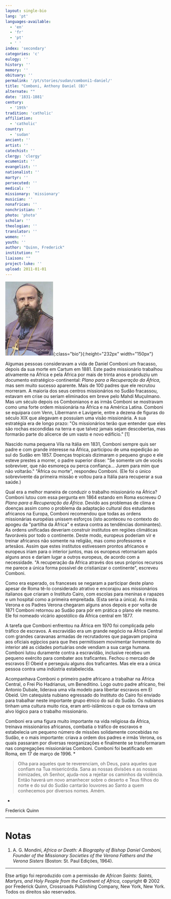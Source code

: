 ```yaml
---
layout: single-bio
lang: 'pt'
languages-available:
  - 'en'
  - 'fr'
  - 'pt'
  - ' '
index: 'secondary'
categories: 'c'
eulogy: ''
history: ''
memory: ''
obituary: ''
permalink: '/pt/stories/sudan/comboni1-daniel/'
title: "Comboni, Anthony Daniel (B)"
alternate: ""
date: '1831-1881'
century:
  - '19th'
tradition: 'catholic'
affiliation:
  - 'catholic'
country:
  - 'sudan'
ancient: ''
artist: ''
catechist: ''
clergy: 'clergy'
ecumenist: ''
evangelist: ''
nationalist: ''
martyr: ''
persecuted: ''
medical: ''
missionary: 'missionary'
musician: ''
nonafrican: ''
nonchristian: ''
photo: 'photo'
scholar: ''
theologian: ''
translator: ''
women: ''
youth: ''
author: "Quinn, Frederick"
institution: ""
liaison: ""
project-luke: ''
upload: 2011-01-01
---
```


![Anthony Daniel Comboni](/images/bio-pics/sudan/comboni1-daniel/Daniele_Comboni.jpg){:class="bio"}{:height="232px" width="150px"}

Algumas pessoas consideravam a vida de Daniel Comboni um fracasso, depois da sua morte em Cartum em 1881. Este padre missionário trabalhou ativamente na África e pela África por mais de trinta anos e produziu um documento estratégico-continental: *Plano para a Recuperação da África*, mas sem muito sucesso aparente. Mais de 100 padres que ele recrutou morreram. A maioria dos seus centros missionários no Sudão fracassou, estavam em crise ou seriam eliminados em breve pelo Mahdi Muçulmano. Mas um século depois os Combonianos e as irmãs Comboni se mostravam como uma forte ordem missionária na África e na América Latina. Comboni se equipara com Venn, Libermann e Lavigerie, entre a dezena de figuras do século XIX que alegavam e possuíam uma visão missionária. A sua estratégia era de longo prazo: "Os missionários terão que entender que eles são rochas escondidas na terra e que talvez jamais sejam descobertas, mas formarão parte do alicerce de um vasto e novo edifício." [1]

Nascido numa pequena Vila na Itália em 1831, Comboni sempre quis ser padre e com grande interesse na África, participou de uma expedição ao sul do Sudão em 1857. Doenças tropicais dizimaram o pequeno grupo e ele esteve prestes a morrer, o padre superior disse: "Se somente um de vocês sobreviver, que não esmoreça ou perca confiança... Jurem para mim que não voltarão." "África ou morte", respondeu Comboni. (Ele foi o único sobrevivente da primeira missão e voltou para a Itália para recuperar a sua saúde.)

Qual era a melhor maneira de conduzir o trabalho missionário na África? Comboni lutou com essa pergunta em 1864 estando em Roma escreveu *O Plano para a Recuperação da África*. Devido aos problemas de clima e doenças assim como o problema da adaptação cultural dos estudantes africanos na Europa, Comboni recomendou que todas as ordens missionárias européias unissem esforços (isto aconteceu no contexto do apogeu da "partilha da África" e estava contra as tendências dominantes). As ordens unificadas deveriam construir institutos em regiões climáticas favoráveis por todo o continente. Deste modo, europeus poderiam vir e treinar africanos não somente na religião, mas como professores e artesãos. Assim que estes institutos estivessem prontos africanos e europeus iriam para o interior juntos, mas os europeus retornariam após alguns anos e dariam lugar a outros europeus, de acordo com a necessidade. "A recuperação da África através dos seus próprios recursos me parece a única forma possível de cristianizar o continente", escreveu Comboni.

Como era esperado, os franceses se negaram a participar deste plano apesar de Roma tê-lo considerado atrativo e encorajou aos missionários italianos que criaram o Instituto Cairo, com escolas para meninas e rapazes e um hospital como a primeira empreitada. (Esta seria a única). As irmãs Verona e os Padres Verona chegaram alguns anos depois e por volta de 1871 Comboni retornou ao Sudão para pôr em prática o plano ele mesmo. Ele foi nomeado vicário apostólico da África central em 1877.

A tarefa que Comboni enfrentou na África em 1970 foi complicada pelo tráfico de escravos. A escravidão era um grande negócio na África Central com grandes caravanas armadas de recrutadores que pagavam propina aos oficiais egípcios para que lhes permitissem movimentar livremente do interior até as cidades portuárias onde vendiam a sua carga humana. Comboni lutou duramente contra a escravidão, inclusive recebeu um pequeno exército para combater aos traficantes. Fechou o mercado de escravos El Obeid e perseguiu alguns dos traficantes. Mas ele era a única pessoa contra uma indústria estabelecida.

Acompanhava Comboni o primeiro padre africano a trabalhar na África Central, o Frei Pio Hadrianus, um Beneditino. Logo outro padre africano, frei Antonio Dubale, liderava uma vila modelo para libertar escravos em El Obeid. Um catequista nubiano egressado do Instituto do Cairo foi enviado para trabalhar neste importante grupo étnico do sul do Sudão. Os nubianos tinham uma cultura muito rica, eram anti-islâmicos o que os tornava um alvo lógico para o trabalho missionário.

Comboni era uma figura muito importante na vida religiosa da África, treinava missionários africanos, combatia o tráfico de escravos e estabelecia um pequeno número de missões solidamente concebidas no Sudão, e o mais importante: criava a ordem dos padres e irmãs Verona, os quais passaram por diversas reorganizações e finalmente se transformaram nas congregações missionárias Comboni. Comboni foi beatificado em Roma, em 17 de março de 1996.
*
> Olha para aqueles que te reverenciam, oh Deus, para aqueles que confiam na Tua misericórdia. Sana as nossas divisões e as nossas inimizades, oh Senhor, ajuda-nos a rejeitar os caminhos da violência. Então haverá um novo amanhecer sobre o deserto e Teus filhos do norte e do sul do Sudão cantarão louvores ao Santo a quem conhecemos por diversos nomes. Amém.
*

Frederick Quinn

---

# Notas

1. A. G. Mondini, *Africa or Death: A Biography of Bishop Daniel Comboni, Founder of the Missionary Societies of the Verona Fathers and the Verona Sisters* (Boston: St. Paul Edições, 1964).

---

Etse artigo foi reproduzido com a permissão de *African Saints: Saints, Martyrs, and Holy People from the Continent of Africa*, copyright © 2002 por Frederick Quinn, Crossroads Publishing Company, New York, New York. Todos os direitos são reservados.
